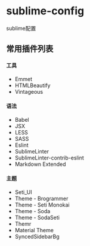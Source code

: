 # sublime-config
sublime配置

## 常用插件列表

#### 工具

- Emmet
- HTMLBeautify
- Vintageous 

#### 语法
- Babel
- JSX
- LESS
- SASS
- Eslint
- SublimeLinter
- SublimeLinter-contrib-eslint
- Markdown Extended


#### 主题
- Seti_UI
- Theme - Brogrammer
- Theme - Seti Monokai
- Theme - Soda
- Theme - SodaSeti
- Themr
- Material Theme
- SyncedSidebarBg


